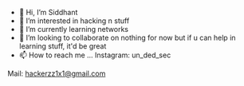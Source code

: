 - 👋 Hi, I’m Siddhant
- 👀 I’m interested in hacking n stuff
- 🌱 I’m currently learning networks
- 💞️ I’m looking to collaborate on nothing for now but if u can help in learning stuff, it'd be great
- 📫 How to reach me ...
Instagram: un_ded_sec

Mail: hackerzz1x1@gmail.com

<!---
sidboyhacker/sidboyhacker is a ✨ special ✨ repository because its `README.md` (this file) appears on your GitHub profile.
You can click the Preview link to take a look at your changes.
--->
